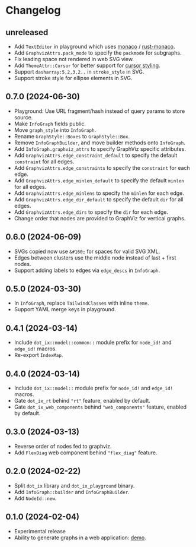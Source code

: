 # Changelog

## unreleased

* Add `TextEditor` in playground which uses [monaco][monaco] / [rust-monaco][rust-monaco].
* Add `GraphvizAttrs.pack_mode` to specify the `packmode` for subgraphs.
* Fix leading space not rendered in web SVG view.
* Add `ThemeAttr::Cursor` for better support for [cursor styling].
* Support `dasharray:5,2,3,2..` in `stroke_style` in SVG.
* Support stroke style for ellipse elements in SVG.

[monaco]: https://github.com/microsoft/monaco-editor
[rust-monaco]: https://github.com/siku2/rust-monaco
[cursor styling]: https://tailwindcss.com/docs/cursor


## 0.7.0 (2024-06-30)

* Playground: Use URL fragment/hash instead of query params to store source.
* Make `InfoGraph` fields public.
* Move `graph_style` into `InfoGraph`.
* Rename `GraphStyle::Boxes` to `GraphStyle::Box`.
* Remove `InfoGraphBuilder`, and move builder methods onto `InfoGraph`.
* Add `InfoGraph.graphviz_attrs` to specify GraphViz specific attributes.
* Add `GraphvizAttrs.edge_constraint_default` to specify the default `constraint` for all edges.
* Add `GraphvizAttrs.edge_constraints` to specify the `constraint` for each edge.
* Add `GraphvizAttrs.edge_minlen_default` to specify the default `minlen` for all edges.
* Add `GraphvizAttrs.edge_minlens` to specify the `minlen` for each edge.
* Add `GraphvizAttrs.edge_dir_default` to specify the default `dir` for all edges.
* Add `GraphvizAttrs.edge_dirs` to specify the `dir` for each edge.
* Change order that nodes are provided to GraphViz for vertical graphs.


## 0.6.0 (2024-06-09)

* SVGs copied now use `&#160;` for spaces for valid SVG XML.
* Edges between clusters use the middle node instead of last + first nodes.
* Support adding labels to edges via `edge_descs` in `InfoGraph`.


## 0.5.0 (2024-03-30)

* In `InfoGraph`, replace `TailwindClasses` with inline `theme`.
* Support YAML merge keys in playground.


## 0.4.1 (2024-03-14)

* Include `dot_ix::model::common::` module prefix for `node_id!` and `edge_id!` macros.
* Re-export `IndexMap`.


## 0.4.0 (2024-03-14)

* Include `dot_ix::model::` module prefix for `node_id!` and `edge_id!` macros.
* Gate `dot_ix_rt` behind `"rt"` feature, enabled by default.
* Gate `dot_ix_web_components` behind `"web_components"` feature, enabled by default.


## 0.3.0 (2024-03-13)

* Reverse order of nodes fed to graphviz.
* Add `FlexDiag` web component behind `"flex_diag"` feature.


## 0.2.0 (2024-02-22)

* Split `dot_ix` library and `dot_ix_playground` binary.
* Add `InfoGraph::builder` and `InfoGraphBuilder`.
* Add `NodeId::new`.


## 0.1.0 (2024-02-04)

* Experimental release
* Ability to generate graphs in a web application: [demo](https://azriel.im/dot_ix/).
